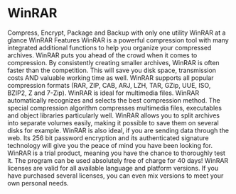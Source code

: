 # WinRAR
Compress, Encrypt, Package and Backup with only one utility
WinRAR at a glance
WinRAR Features
WinRAR is a powerful compression tool with many integrated additional functions to help you organize your compressed archives.
WinRAR puts you ahead of the crowd when it comes to compression. By consistently creating smaller archives, WinRAR is often faster than the competition. This will save you disk space, transmission costs AND valuable working time as well.
WinRAR supports all popular compression formats (RAR, ZIP, CAB, ARJ, LZH, TAR, GZip, UUE, ISO, BZIP2, Z and 7-Zip).
WinRAR is ideal for multimedia files. WinRAR automatically recognizes and selects the best compression method. The special compression algorithm compresses multimedia files, executables and object libraries particularly well.
WinRAR allows you to split archives into separate volumes easily, making it possible to save them on several disks for example.
WinRAR is also ideal, if you are sending data through the web. Its 256 bit password encryption and its authenticated signature technology will give you the peace of mind you have been looking for.
WinRAR is a trial product, meaning you have the chance to thoroughly test it. The program can be used absolutely free of charge for 40 days!
WinRAR licenses are valid for all available language and platform versions. If you have purchased several licenses, you can even mix versions to meet your own personal needs.
